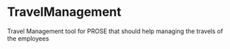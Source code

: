 # TravelManagement

Travel Management tool for PROSE that should help managing the travels of the employees

